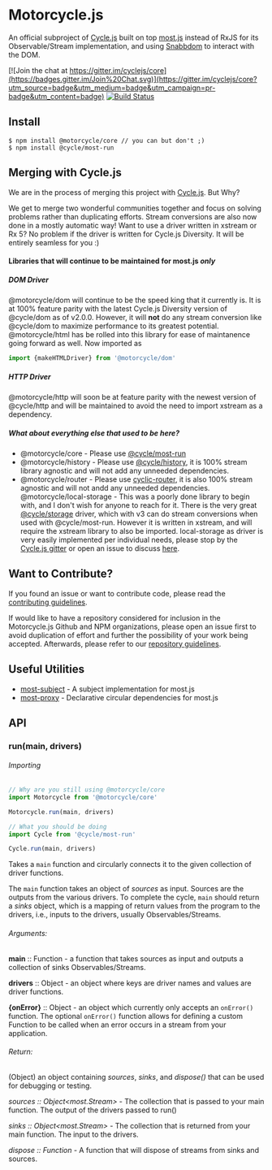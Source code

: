 # Motorcycle.js

 An official subproject of [Cycle.js](http://cycle.js.org) built
 on top [most.js](https://github.com/cujojs/most) instead of RxJS
 for its Observable/Stream implementation, and using
 [Snabbdom](https://github.com/paldepind/snabbdom) to interact
 with the DOM.

[![Join the chat at https://gitter.im/cyclejs/core](https://badges.gitter.im/Join%20Chat.svg)](https://gitter.im/cyclejs/core?utm_source=badge&utm_medium=badge&utm_campaign=pr-badge&utm_content=badge) [![Build Status](https://travis-ci.org/motorcyclejs/core.svg?branch=develop)](https://travis-ci.org/motorcyclejs/core)

## Install
```
$ npm install @motorcycle/core // you can but don't ;)
$ npm install @cycle/most-run
```

## Merging with Cycle.js
We are in the process of merging this project with [Cycle.js](https://github.com/cyclejs). But Why?


We get to merge two wonderful communities together and focus on solving problems rather than duplicating efforts. 
Stream conversions are also now done in a mostly automatic way! 
Want to use a driver written in xstream or Rx 5? No problem if the driver is written for Cycle.js Diversity. It will be entirely seamless for you :)

#### Libraries that will continue to be maintained for most.js *only*

##### **DOM Driver**
@motorcycle/dom will continue to be the speed king that it currently is. It is at 100% feature parity with the latest Cycle.js Diversity version of @cycle/dom as of v2.0.0. However, it will **not** do any stream conversion like @cycle/dom to maximize performance to its greatest potential. @motorcycle/html has be rolled into this library for ease of maintanence going forward as well. Now imported as 

```js
import {makeHTMLDriver} from '@motorcycle/dom'
```

##### **HTTP Driver**
@motorcycle/http will soon be at feature parity with the newest version of @cycle/http and will be maintained to avoid the need to import xstream as a dependency.

##### **What about everything else that used to be here?**
- @motorcycle/core - Please use [@cycle/most-run](https://github.com/cyclejs/most-run)
- @motorcycle/history - Please use [@cycle/history](https://github.com/cyclejs/history), it is 100% stream library agnostic and will not add any unneeded dependencies.
- @motorcycle/router - Please use [cyclic-router](https://github.com/cyclejs-community/cyclic-router), it is also 100% stream agnostic and will not andd any unneeded dependencies.
@motorcycle/local-storage - This was a poorly done library to begin with, and I don't wish for anyone to reach for it. There is the very great [@cycle/storage](https://github.com/cyclejs/storage) driver, which with v3 can do stream conversions when used with @cycle/most-run. However it is written in xstream, and will require the xstream library to also be imported. local-storage as driver is very easily implemented per individual needs, please stop by the [Cycle.js gitter](https://gitter.im/cyclejs/core) or open an issue to discuss [here](https://github.com/cyclejs-community/cyclejs-community/issues/new).


## Want to Contribute?

If you found an issue or want to contribute code, please read
the [contributing guidelines](CONTRIBUTING.md).

If would like to have a repository considered for inclusion in the
Motorcycle.js Github and NPM organizations, please open an issue first to avoid
duplication of effort and further the possibility of your work being accepted.
Afterwards, please refer to our [repository guidelines](REPOSITORIES.md).

## Useful Utilities
- [most-subject](https://github.com/TylorS/most-subject) - A subject
implementation for most.js
- [most-proxy](https://github.com/Tylors/most-proxy) - Declarative circular dependencies for most.js

## API

### run(main, drivers)

###### Importing
```js
// Why are you still using @motorcycle/core
import Motorcycle from '@motorcycle/core'

Motorcycle.run(main, drivers)

// What you should be doing
import Cycle from '@cycle/most-run'

Cycle.run(main, drivers)
```

Takes a `main` function and circularly connects it to the given
collection of driver functions.

The `main` function takes an object of *sources* as input. Sources
are the outputs from the various drivers. To complete the cycle,
`main` should return a *sinks* object, which is a mapping
of return values from the program to the drivers, i.e., inputs
to the drivers, usually Observables/Streams.

###### Arguments:

**main** :: Function - a function that takes sources as input
and outputs a collection of sinks Observables/Streams.

**drivers** :: Object - an object where keys are driver names
and values are driver functions.

**{onError}** :: Object - an object which currently only accepts an `onError()`
function. The optional `onError()` function allows for defining a custom Function
to be called when an error occurs in a stream from your application.

###### Return:

(Object) an object containing *sources*, *sinks*, and *dispose()* that
can be used for debugging or testing.

  *sources :: Object<most.Stream>* - The collection that is passed to your main function. The output of the drivers passed to run()

  *sinks :: Object<most.Stream>* - The collection that is returned from your main function. The input to the drivers.

  *dispose :: Function* - A function that will dispose of streams from sinks and sources.



[motorcycle-dom]: https://github.com/motorcyclejs/motorcycle-dom
[snabbdom]: https://github.com/paldepind/snabbdom
[contributing]: https://github.com/motorcyclejs/motorcycle/blob/master/CONTRIBUTING.md
